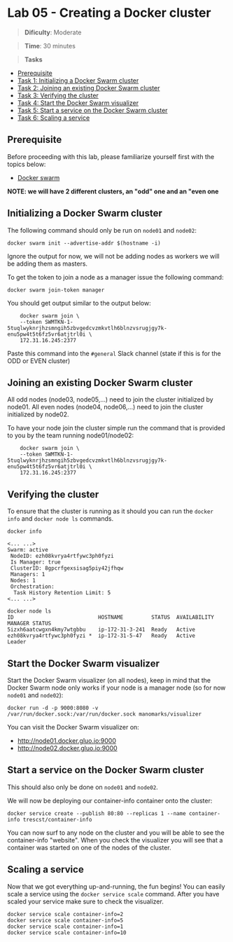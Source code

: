 # Lab 05 - Creating a Docker cluster

> **Dificulty**: Moderate

> **Time**: 30 minutes

> **Tasks**
- [Prerequisite](#Prerequisite)
- [Task 1: Initializing a Docker Swarm cluster](#task-1-initializing-a-docker-swarm-cluster)
- [Task 2: Joining an existing Docker Swarm cluster](#task-2-joining-an-existing-docker-swarm-cluster)
- [Task 3: Verifying the cluster](#task-3-verifying-the-cluster)
- [Task 4: Start the Docker Swarm visualizer](#task-4-start-the-docker-swarm-visualizer)
- [Task 5: Start a service on the Docker Swarm cluster](#task-5-start-a-service-on-the-docker-swarm-cluster)
- [Task 6: Scaling a service](#task-6-scaling-a-service)

## Prerequisite

Before proceeding with this lab, please familiarize yourself first with the topics below:

* [Docker swarm](https://docs.docker.com/engine/reference/glossary/#/swarm)

**NOTE: we will have 2 different clusters, an "odd" one and an "even one**

## Initializing a Docker Swarm cluster

The following command should only be run on `node01` and `node02`:

```
docker swarm init --advertise-addr $(hostname -i) 
```

Ignore the output for now, we will not be adding nodes as workers we will be adding them as masters.

To get the token to join a node as a manager issue the following command:

```
docker swarm join-token manager
```

You should get output similar to the output below:

```
    docker swarm join \
    --token SWMTKN-1-5tuqlwyknrjhzsmngih5zbvgedcvzmkvtlh6blnzvsrugjgy7k-enu5pw4t5t6fz5vr6atjtrl0i \
    172.31.16.245:2377
```

Paste this command into the `#general` Slack channel (state if this is for the ODD or EVEN cluster)


## Joining an existing Docker Swarm cluster

All odd nodes (node03, node05,...) need to join the cluster initialized by node01.  All even nodes (node04, node06,...) need to join the cluster initialized by node02.

To have your node join the cluster simple run the command that is provided to you by the team running node01/node02:

```
    docker swarm join \
    --token SWMTKN-1-5tuqlwyknrjhzsmngih5zbvgedcvzmkvtlh6blnzvsrugjgy7k-enu5pw4t5t6fz5vr6atjtrl0i \
    172.31.16.245:2377
```

## Verifying the cluster

To ensure that the cluster is running as it should you can run the `docker info` and `docker node ls` commands.

```
docker info

<... ...>
Swarm: active
 NodeID: ezh08kvrya4rtfywc3ph0fyzi
 Is Manager: true
 ClusterID: 8gpcrfgexsisag5piy42jfhqw
 Managers: 1
 Nodes: 1
 Orchestration:
  Task History Retention Limit: 5
<... ...> 

docker node ls
ID                           HOSTNAME         STATUS  AVAILABILITY  MANAGER STATUS
5izxh6aatcwgxn4kmy7wtgbbu    ip-172-31-3-241  Ready   Active
ezh08kvrya4rtfywc3ph0fyzi *  ip-172-31-5-47   Ready   Active        Leader
```
## Start the Docker Swarm visualizer

Start the Docker Swarm visualizer (on all nodes), keep in mind that the Docker Swarm node only works if your node is a manager node (so for now `node01` and `node02`):

```
docker run -d -p 9000:8080 -v /var/run/docker.sock:/var/run/docker.sock manomarks/visualizer
```

You can visit the Docker Swarm visualizer on:
- http://node01.docker.gluo.io:9000
- http://node02.docker.gluo.io:9000

## Start a service on the Docker Swarm cluster

This should also only be done on `node01` and `node02`.

We will now be deploying our container-info container onto the cluster:

```
docker service create --publish 80:80 --replicas 1 --name container-info trescst/container-info
```

You can now surf to any node on the cluster and you will be able to see the container-info "website".  When you check the visualizer you will see that a container was started on one of the nodes of the cluster.

## Scaling a service

Now that we got everything up-and-running, the fun begins!  You can easily scale a service using the `docker service scale` command.  After you have scaled your service make sure to check the visualizer.

```
docker service scale container-info=2
docker service scale container-info=5
docker service scale container-info=1
docker service scale container-info=10
```
